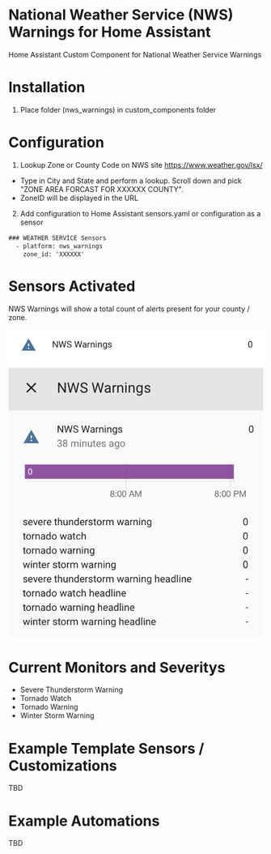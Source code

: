 # National Weather Service (NWS) Warnings for Home Assistant
Home Assistant Custom Component for National Weather Service Warnings

# Installation
1. Place folder (nws_warnings) in custom_components folder

# Configuration
1. Lookup Zone or County Code on NWS site https://www.weather.gov/lsx/
- Type in City and State and perform a lookup.  Scroll down and pick "ZONE AREA FORCAST FOR XXXXXX COUNTY".  
- ZoneID will be displayed in the URL
2. Add configuration to Home Assistant sensors.yaml or configuration as a sensor
```
### WEATHER SERVICE Sensors
  - platform: nws_warnings
    zone_id: 'XXXXXX'
```

# Sensors Activated
NWS Warnings will show a total count of alerts present for your county / zone.

![UI](images/nws_warnings.png?raw=true "NWS Warnings")
![UI](images/nws_warnings_attributes.png?raw=true "NWS Warnings Attributes")

# Current Monitors and Severitys
- Severe Thunderstorm Warning
- Tornado Watch
- Tornado Warning
- Winter Storm Warning

# Example Template Sensors / Customizations
TBD

# Example Automations
TBD
